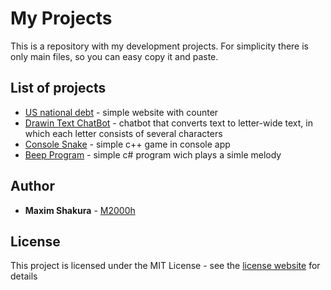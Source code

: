 # My Projects

This is a repository with my development projects. For simplicity there is only main files, so you can easy copy it and paste.

## List of projects

* [US national debt](https://github.com/M2000h/My-Projects/tree/master/US%20National%20Debt%20Site) - simple website with counter
* [Drawin Text ChatBot](https://github.com/M2000h/My-Projects/tree/master/Drawin%20Text%20ChatBot) - chatbot that converts text to letter-wide text, in which each letter consists of several characters
* [Console Snake](https://github.com/M2000h/My-Projects/tree/master/Console%20Snake) - simple c++ game in console app
* [Beep Program](https://github.com/M2000h/My-Projects/tree/master/BeepProgram) - simple c# program wich plays a simle melody

## Author

* **Maxim Shakura** - [M2000h](https://github.com/M2000h)

## License

This project is licensed under the MIT License - see the [license website](https://opensource.org/licenses/MIT) for details
